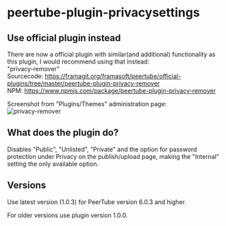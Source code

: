# peertube-plugin-privacysettings

## Use official plugin instead
There are now a official plugin with similar(and additional) functionality as this plugin, I would recommend using that instead:  
"privacy-remover"  
Sourcecode: https://framagit.org/framasoft/peertube/official-plugins/tree/master/peertube-plugin-privacy-remover  
NPM: https://www.npmjs.com/package/peertube-plugin-privacy-remover  

Screenshot from "Plugins/Themes" administration page:  
![privacy-remover](https://github.com/user-attachments/assets/15b337c0-9066-4348-856f-4d102a2e6a98)


## What does the plugin do?
Disables "Public", "Unlisted", "Private" and the option for password protection under Privacy on the publish/upload page, making the "Internal" setting the only available option.

## Versions
Use latest version (1.0.3) for PeerTube version 6.0.3 and higher.

For older versions use plugin version 1.0.0.
